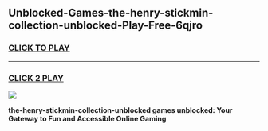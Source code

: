 
## Unblocked-Games-the-henry-stickmin-collection-unblocked-Play-Free-6qjro
<h3>
<a href="https://premium76.site?title=the-henry-stickmin-collection-unblocked&ref=18A1">CLICK TO PLAY</a></h3>
<hr>

<h3>
<a href="https://premium76.site?title=the-henry-stickmin-collection-unblocked&ref=18A1">CLICK 2 PLAY</a>
  
</h3>

<a href="https://premium76.site?title=the-henry-stickmin-collection-unblocked&ref=18A1"><img src="https://clearcache.store/games.png"></a>


**the-henry-stickmin-collection-unblocked games unblocked: Your Gateway to Fun and Accessible Online Gaming**
